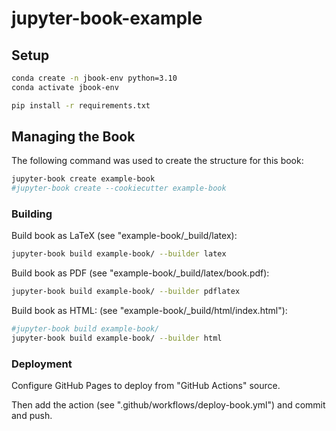 # jupyter-book-example


## Setup

```sh
conda create -n jbook-env python=3.10
conda activate jbook-env
```

```sh
pip install -r requirements.txt
```



## Managing the Book


The following command was used to create the structure for this book:

```sh
jupyter-book create example-book
#jupyter-book create --cookiecutter example-book
```

### Building



Build book as LaTeX (see "example-book/_build/latex):

```sh
jupyter-book build example-book/ --builder latex
```


Build book as PDF (see "example-book/_build/latex/book.pdf):

```sh
jupyter-book build example-book/ --builder pdflatex
```

Build book as HTML: (see "example-book/_build/html/index.html"):

```sh
#jupyter-book build example-book/
jupyter-book build example-book/ --builder html
```

### Deployment

Configure GitHub Pages to deploy from "GitHub Actions" source.

Then add the action (see ".github/workflows/deploy-book.yml") and commit and push.
